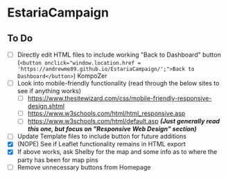 # EstariaCampaign

## To Do

- [ ] Directly edit HTML files to include working "Back to Dashboard" button (`<button onclick="window.location.href = 'https://andrewme89.github.io/EstariaCampaign/';">Back to Dashboard</button>`)
KompoZer
- [ ] Look into mobile-friendly functionality (read through the below sites to see if anything works)
  - [ ] https://www.thesitewizard.com/css/mobile-friendly-responsive-design.shtml
  - [ ] https://www.w3schools.com/html/html_responsive.asp
  - [ ] https://www.w3schools.com/html/default.asp _**(Just generally read this one, but focus on "Responsive Web Design" section)**_ 
- [ ] Update Template files to include button for future additions
- [x] (NOPE) See if Leaflet functionality remains in HTML export
- [x] If above works, ask Shelby for the map and some info as to where the party has been for map pins
- [ ] Remove unnecessary buttons from Homepage
